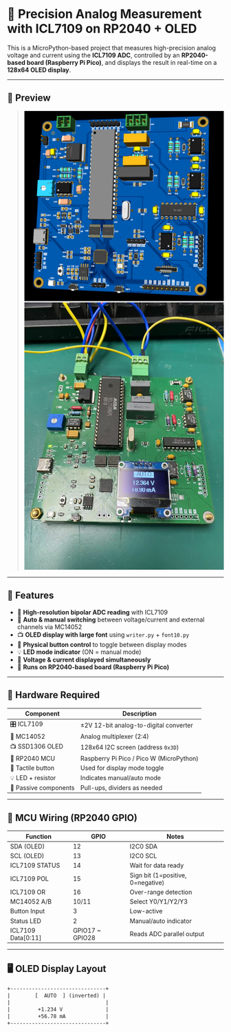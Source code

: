 # 🔬 Precision Analog Measurement with ICL7109 on RP2040 + OLED

This is a MicroPython-based project that measures high-precision analog voltage and current using the **ICL7109 ADC**, controlled by an **RP2040-based board (Raspberry Pi Pico)**, and displays the result in real-time on a **128x64 OLED display**.

---

## 📸 Preview

> ![oled example](hardware/ICL7109.png)
> ![oled example](hardware/pcb1.jpg) 

---

## 🚀 Features

- 🎯 **High-resolution bipolar ADC reading** with ICL7109
- 🔀 **Auto & manual switching** between voltage/current and external channels via MC14052
- 📺 **OLED display with large font** using `writer.py` + `font10.py`
- 🔘 **Physical button control** to toggle between display modes
- 💡 **LED mode indicator** (ON = manual mode)
- 📐 **Voltage & current displayed simultaneously**
- 🧠 **Runs on RP2040-based board (Raspberry Pi Pico)**

---

## 🧰 Hardware Required

| Component            | Description                          |
|---------------------|--------------------------------------|
| 🎛 ICL7109           | ±2V 12-bit analog-to-digital converter |
| 🔘 MC14052           | Analog multiplexer (2:4)             |
| 📺 SSD1306 OLED      | 128x64 I2C screen (address `0x3D`)   |
| 🧠 RP2040 MCU        | Raspberry Pi Pico / Pico W (MicroPython) |
| 🔘 Tactile button    | Used for display mode toggle         |
| 💡 LED + resistor    | Indicates manual/auto mode           |
| 📐 Passive components| Pull-ups, dividers as needed         |

---

## 🧠 MCU Wiring (RP2040 GPIO)

| Function          | GPIO | Notes                          |
|-------------------|------|--------------------------------|
| SDA (OLED)        | 12   | I2C0 SDA                       |
| SCL (OLED)        | 13   | I2C0 SCL                       |
| ICL7109 STATUS    | 14   | Wait for data ready            |
| ICL7109 POL       | 15   | Sign bit (1=positive, 0=negative) |
| ICL7109 OR        | 16   | Over-range detection           |
| MC14052 A/B       | 10/11| Select Y0/Y1/Y2/Y3             |
| Button Input      | 3    | Low-active                     |
| Status LED        | 2    | Manual/auto indicator          |
| ICL7109 Data[0:11]| GPIO17 ~ GPIO28 | Reads ADC parallel output |

---

## 🖥️ OLED Display Layout

```text
+-------------------------------+
|        [  AUTO  ] (inverted) |
|                               |
|         +1.234 V              |
|         +56.78 mA             |
+-------------------------------+

